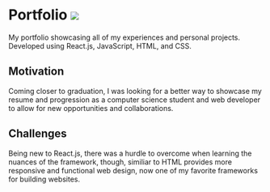 # Portfolio  ![](https://github.com/dkutin/dkutin.github.io/workflows/Testing/badge.svg)

My portfolio showcasing all of my experiences and personal projects. Developed using React.js, JavaScript, HTML, and CSS. 

## Motivation

Coming closer to graduation, I was looking for a better way to showcase my resume and progression as a computer science student and web developer to allow for new opportunities and collaborations. 

## Challenges

Being new to React.js, there was a hurdle to overcome when learning the nuances of the framework, though, similiar to HTML provides more responsive and functional web design, now one of my favorite frameworks for building websites. 